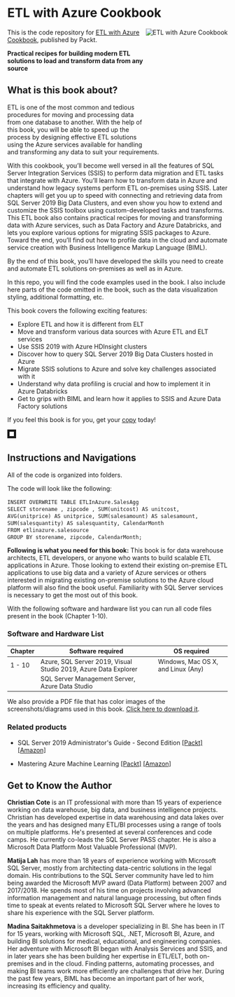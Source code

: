 # ETL with Azure Cookbook

<a href="https://www.packtpub.com/product/etl-with-azure-cookbook/9781800203310?utm_source=github&utm_medium=repository&utm_campaign=9781800203310"><img src="https://static.packt-cdn.com/products/9781800203310/cover/smaller" alt="ETL with Azure Cookbook" height="256px" align="right"></a>

This is the code repository for [ETL with Azure Cookbook](https://www.packtpub.com/product/etl-with-azure-cookbook/9781800203310?utm_source=github&utm_medium=repository&utm_campaign=9781800203310), published by Packt.

**Practical recipes for building modern ETL solutions to load and transform data from any source**

## What is this book about?
ETL is one of the most common and tedious procedures for moving and processing data from one database to another. With the help of this book, you will be able to speed up the process by designing effective ETL solutions using the Azure services available for handling and transforming any data to suit your requirements.

With this cookbook, you’ll become well versed in all the features of SQL Server Integration Services (SSIS) to perform data migration and ETL tasks that integrate with Azure. You’ll learn how to transform data in Azure and understand how legacy systems perform ETL on-premises using SSIS. Later chapters will get you up to speed with connecting and retrieving data from SQL Server 2019 Big Data Clusters, and even show you how to extend and customize the SSIS toolbox using custom-developed tasks and transforms. This ETL book also contains practical recipes for moving and transforming data with Azure services, such as Data Factory and Azure Databricks, and lets you explore various options for migrating SSIS packages to Azure. Toward the end, you’ll find out how to profile data in the cloud and automate service creation with Business Intelligence Markup Language (BIML).

By the end of this book, you’ll have developed the skills you need to create and automate ETL solutions on-premises as well as in Azure.

In this repo, you will find the code examples used in the book. I also include here parts of the code omitted in the book, such as the data visualization styling, additional formatting, etc.

This book covers the following exciting features: 
* Explore ETL and how it is different from ELT
* Move and transform various data sources with Azure ETL and ELT services
* Use SSIS 2019 with Azure HDInsight clusters
* Discover how to query SQL Server 2019 Big Data Clusters hosted in Azure
* Migrate SSIS solutions to Azure and solve key challenges associated with it
* Understand why data profiling is crucial and how to implement it in Azure Databricks
* Get to grips with BIML and learn how it applies to SSIS and Azure Data Factory solutions

If you feel this book is for you, get your [copy](https://www.amazon.com/dp/1800203314) today!

<a href="https://www.packtpub.com/?utm_source=github&utm_medium=banner&utm_campaign=GitHubBanner"><img src="https://raw.githubusercontent.com/PacktPublishing/GitHub/master/GitHub.png" alt="https://www.packtpub.com/" border="5" /></a>

## Instructions and Navigations
All of the code is organized into folders.

The code will look like the following:
```
INSERT OVERWRITE TABLE ETLInAzure.SalesAgg
SELECT storename , zipcode , SUM(unitcost) AS unitcost,
AVG(unitprice) AS unitprice, SUM(salesamount) AS salesamount,
SUM(salesquantity) AS salesquantity, CalendarMonth
FROM etlinazure.salesource
GROUP BY storename, zipcode, CalendarMonth;
```

**Following is what you need for this book:**
This book is for data warehouse architects, ETL developers, or anyone who wants to build scalable ETL applications in Azure. Those looking to extend their existing on-premise ETL applications to use big data and a variety of Azure services or others interested in migrating existing on-premise solutions to the Azure cloud platform will also find the book useful. Familiarity with SQL Server services is necessary to get the most out of this book.

With the following software and hardware list you can run all code files present in the book (Chapter 1-10).

### Software and Hardware List

| Chapter  | Software required                                                                    | OS required                        |
| -------- | -------------------------------------------------------------------------------------| -----------------------------------|
| 1 - 10   |   Azure, SQL Server 2019, Visual Studio 2019, Azure Data Explorer                    | Windows, Mac OS X, and Linux (Any) |
|          |   SQL Server Management Server, Azure Data Studio                                    |                                    |


We also provide a PDF file that has color images of the screenshots/diagrams used in this book. [Click here to download it](https://static.packt-cdn.com/downloads/9781800203310_ColorImages.pdf).


### Related products <Other books you may enjoy>
* SQL Server 2019 Administrator's Guide - Second Edition [[Packt]](https://www.packtpub.com/product/sql-server-2019-administrator-s-guide-second-edition/9781789954326) [[Amazon]](https://www.amazon.com/dp/B08D9CDC9L)

* Mastering Azure Machine Learning [[Packt]](https://www.packtpub.com/product/mastering-azure-machine-learning/9781789807554) [[Amazon]](https://www.amazon.com/dp/1789807557)

## Get to Know the Author
**Christian Cote** 
is an IT professional with more than 15 years of experience working on data warehouse, big data, and business intelligence projects. Christian has developed expertise in data warehousing and data lakes over the years and has designed many ETL/BI processes using a range of tools on multiple platforms. He's presented at several conferences and code camps. He currently co-leads the SQL Server PASS chapter. He is also a Microsoft Data Platform Most Valuable Professional (MVP).

**Matija Lah** 
has more than 18 years of experience working with Microsoft SQL Server, mostly from architecting data-centric solutions in the legal domain. His contributions to the SQL Server community have led to him being awarded the Microsoft MVP award (Data Platform) between 2007 and 2017/2018. He spends most of his time on projects involving advanced information management and natural language processing, but often finds time to speak at events related to Microsoft SQL Server where he loves to share his experience with the SQL Server platform.

**Madina Saitakhmetova** 
is a developer specializing in BI. She has been in IT for 15 years, working with Microsoft SQL, .NET, Microsoft BI, Azure, and building BI solutions for medical, educational, and engineering companies. Her adventure with Microsoft BI began with Analysis Services and SSIS, and in later years she has been building her expertise in ETL/ELT, both on-premises and in the cloud. Finding patterns, automating processes, and making BI teams work more efficiently are challenges that drive her. During the past few years, BIML has become an important part of her work, increasing its efficiency and quality.


